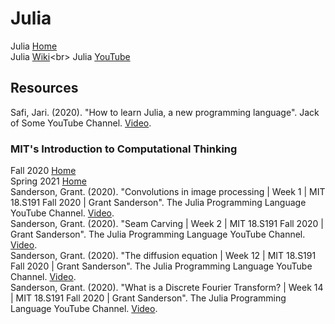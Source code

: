 # Julia

Julia [Home](https://julialang.org)<br>
Julia [Wiki](https://en.wikipedia.org/wiki/Julia_(programming_language))<br>
Julia [YouTube](https://www.youtube.com/c/TheJuliaLanguage)<br>

## Resources

Safi, Jari. (2020). "How to learn Julia, a new programming language". Jack of Some YouTube Channel. [Video](https://www.youtube.com/watch?v=TNoShNPoEak).<br>

### MIT's Introduction to Computational Thinking
Fall 2020 [Home](https://computationalthinking.mit.edu/Fall20/)<br>
Spring 2021 [Home](https://computationalthinking.mit.edu/Spring21/)<br>
Sanderson, Grant. (2020). "Convolutions in image processing | Week 1 | MIT 18.S191 Fall 2020 | Grant Sanderson". The Julia Programming Language YouTube Channel. [Video](https://www.youtube.com/watch?v=8rrHTtUzyZA).<br>
Sanderson, Grant. (2020). "Seam Carving | Week 2 | MIT 18.S191 Fall 2020 | Grant Sanderson". The Julia Programming Language YouTube Channel. [Video](https://www.youtube.com/watch?v=rpB6zQNsbQU).<br>
Sanderson, Grant. (2020). "The diffusion equation | Week 12 | MIT 18.S191 Fall 2020 | Grant Sanderson". The Julia Programming Language YouTube Channel. [Video](https://www.youtube.com/watch?v=a3V0BJLIo_c).<br>
Sanderson, Grant. (2020). "What is a Discrete Fourier Transform? | Week 14 | MIT 18.S191 Fall 2020 | Grant Sanderson". The Julia Programming Language YouTube Channel. [Video](https://www.youtube.com/watch?v=g8RkArhtCc4).<br>
